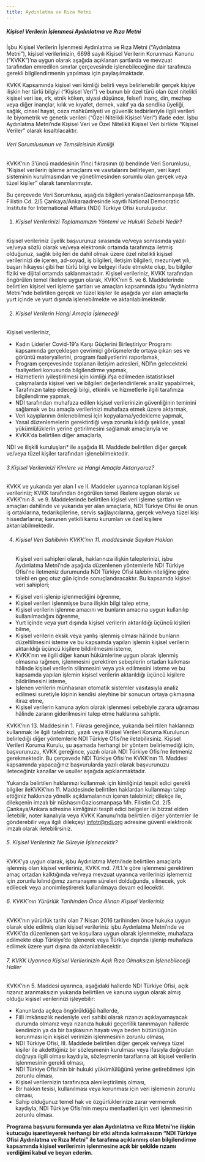 ```yaml
---
title: Aydınlatma ve Rıza Metni
---
```

##### Kişisel Verilerin İşlenmesi Aydınlatma ve Rıza Metni

İşbu Kişisel Verilerin İşlenmesi Aydınlatma ve Rıza Metni (“Aydınlatma Metni”), kişisel verilerinizin, 6698 sayılı Kişisel Verilerin Korunması Kanunu (“KVKK”)’na uygun olarak aşağıda açıklanan şartlarda ve mevzuat tarafından emredilen sınırlar çerçevesinde işlenebileceğine dair tarafınıza gerekli bilgilendirmenin yapılması için paylaşılmaktadır.

KVKK Kapsamında kişisel veri kimliği belirli veya belirlenebilir gerçek kişiye ilişkin her türlü bilgiyi (“Kişisel Veri”) ve bunun bir özel türü olan özel nitelikli kişisel veri ise, ırk, etnik köken, siyasi düşünce, felsefi inanç, din, mezhep veya diğer inançlar, kılık ve kıyafet, dernek, vakıf ya da sendika üyeliği, sağlık, cinsel hayat, ceza mahkûmiyeti ve güvenlik tedbirleriyle ilgili verileri ile biyometrik ve genetik verileri (“Özel Nitelikli Kişisel Veri”) ifade eder. İşbu Aydınlatma Metni’nde Kişisel Veri ve Özel Nitelikli Kişisel Veri birlikte “Kişisel Veriler” olarak kısaltılacaktır.

###### Veri Sorumlusunun ve Temsilcisinin Kimliği

KVKK’nın 3’üncü maddesinin 1’inci fıkrasının (ı) bendinde Veri Sorumlusu, “Kişisel verilerin işleme amaçlarını ve vasıtalarını belirleyen, veri kayıt sisteminin kurulmasından ve yönetilmesinden sorumlu olan gerçek veya tüzel kişiler” olarak tanımlanmıştır.

Bu çerçevede Veri Sorumlusu, aşağıda bilgileri yeralanGaziosmanpaşa Mh. Filistin Cd. 2/5 Çankaya/Ankaraadresinde kayıtlı National Democratic Institute for International Affairs (NDI) Türkiye Ofisi kuruluşudur.

1. ###### Kişisel Verilerinizi Toplamamızın Yöntemi ve Hukuki Sebebi Nedir?

Kişisel verileriniz üyelik başvurunuz sırasında ve/veya sonrasında yazılı ve/veya sözlü olarak ve/veya elektronik ortamda tarafımıza iletmiş olduğunuz, sağlık bilgileri de dahil olmak üzere özel nitelikli kişisel verilerinizi de içeren, ad-soyad, iş bilgileri, iletişim bilgileri, mezuniyet yılı, başarı hikayesi gibi her türlü bilgi ve belgeyi ifade etmekte olup, bu bilgiler fiziki ve dijital ortamda saklanmaktadır. Kişisel verileriniz, KVKK tarafından öngörülen temel ilkelere uygun olarak, KVKK’nın 5. ve 6. Maddelerinde belirtilen kişisel veri işleme şartları ve amaçları kapsamında işbu “Aydınlatma Metni”nde belirtilen gerçek ve tüzel kişiler ile aşağıda yer alan amaçlarla yurt içinde ve yurt dışında işlenebilmekte ve aktarılabilmektedir.

2. ###### Kişisel Verilerin Hangi Amaçla İşleneceği

Kişisel verileriniz,

* Kadın Liderler Covid-19’a Karşı Güçlerini Birleştiriyor Programı kapsamında gerçekleşen çevrimiçi görüşmelerde ortaya çıkan ses ve görüntü materyallerini, program faaliyetlerini raporlamak,
* Program çerçevesinde toplanan iletişim adresleri, NDI’ın gelecekteki faaliyetleri konusunda bilgilendirme yapmak,
* Hizmetlerin iyileştirilmesi için kimliği ifşa edilmeden istatistiksel çalışmalarda kişisel veri ve bilgileri değerlendirilerek analiz yapabilmek,
* Tarafınızın talep edeceği bilgi, etkinlik ve hizmetlerle ilgili tarafınıza bilgilendirme yapmak,
* NDI tarafından muhafaza edilen kişisel verilerinizin güvenliğinin teminini sağlamak ve bu amaçla verilerinizi muhafaza etmek üzere aktarmak,
* Veri kayıplarının önlenebilmesi için kopyalama/yedekleme yapmak,
* Yasal düzenlemelerin gerektirdiği veya zorunlu kıldığı şekilde, yasal yükümlülüklerin yerine getirilmesini sağlamak amaçlarıyla ve
* KVKK’da belirtilen diğer amaçlarla,

NDI ve ilişkili kuruluşları* ile aşağıda III. Maddede belirtilen diğer gerçek ve/veya tüzel kişiler tarafından işlenebilmektedir.

###### 3.Kişisel Verilerinizi Kimlere ve Hangi Amaçla Aktarıyoruz?

KVKK ve yukarıda yer alan I ve II. Maddeler uyarınca toplanan kişisel verileriniz; KVKK tarafından öngörülen temel ilkelere uygun olarak ve KVKK’nın 8. ve 9. Maddelerinde belirtilen kişisel veri işleme şartları ve amaçları dahilinde ve yukarıda yer alan amaçlarla, NDI Türkiye Ofisi ile onun iş ortaklarına, tedarikçilerine, servis sağlayıcılarına, gerçek ve/veya tüzel kişi hissedarlarına; kanunen yetkili kamu kurumları ve özel kişilere aktarılabilmektedir.

4. ###### Kişisel Veri Sahibinin KVKK’nın 11. maddesinde Sayılan Hakları

   Kişisel veri sahipleri olarak, haklarınıza ilişkin taleplerinizi, işbu Aydınlatma Metni’nde aşağıda düzenlenen yöntemlerle NDI Türkiye Ofisi’ne iletmeniz durumunda NDI Türkiye Ofisi talebin niteliğine göre talebi en geç otuz gün içinde sonuçlandıracaktır. Bu kapsamda kişisel veri sahipleri;

* Kişisel veri işlenip işlenmediğini öğrenme,
* Kişisel verileri işlenmişse buna ilişkin bilgi talep etme,
* Kişisel verilerin işlenme amacını ve bunların amacına uygun kullanılıp kullanılmadığını öğrenme,
* Yurt içinde veya yurt dışında kişisel verilerin aktarıldığı üçüncü kişileri bilme,
* Kişisel verilerin eksik veya yanlış işlenmiş olması hâlinde bunların düzeltilmesini isteme ve bu kapsamda yapılan işlemin kişisel verilerin aktarıldığı üçüncü kişilere bildirilmesini isteme,
* KVKK’nın ve ilgili diğer kanun hükümlerine uygun olarak işlenmiş olmasına rağmen, işlenmesini gerektiren sebeplerin ortadan kalkması hâlinde kişisel verilerin silinmesini veya yok edilmesini isteme ve bu kapsamda yapılan işlemin kişisel verilerin aktarıldığı üçüncü kişilere bildirilmesini isteme,
* İşlenen verilerin münhasıran otomatik sistemler vasıtasıyla analiz edilmesi suretiyle kişinin kendisi aleyhine bir sonucun ortaya çıkmasına itiraz etme,
* Kişisel verilerin kanuna aykırı olarak işlenmesi sebebiyle zarara uğraması hâlinde zararın giderilmesini talep etme haklarına sahiptir.

KVKK’nın 13. Maddesinin 1. Fıkrası gereğince, yukarıda belirtilen haklarınızı kullanmak ile ilgili talebinizi, yazılı veya Kişisel Verileri Koruma Kurulunun belirlediği diğer yöntemlerle NDI Türkiye Ofisi’ne iletebilirsiniz. Kişisel Verileri Koruma Kurulu, şu aşamada herhangi bir yöntem belirlemediği için, başvurunuzu, KVKK gereğince, yazılı olarak NDI Türkiye Ofisi’ne iletmeniz gerekmektedir. Bu çerçevede NDI Türkiye Ofisi’ne KVKK’nın 11. Maddesi kapsamında yapacağınız başvurularda yazılı olarak başvurunuzu ileteceğiniz kanallar ve usuller aşağıda açıklanmaktadır.

Yukarıda belirtilen haklarınızı kullanmak için kimliğinizi tespit edici gerekli bilgiler ileKVKK’nın 11. Maddesinde belirtilen haklardan kullanmayı talep ettiğiniz hakkınıza yönelik açıklamalarınızı içeren talebinizi; dilekçe ile, dilekçenin imzalı bir nüshasınıGaziosmanpaşa Mh. Filistin Cd. 2/5 Çankaya/Ankara adresine kimliğinizi tespit edici belgeler ile bizzat elden iletebilir, noter kanalıyla veya KVKK Kanunu’nda belirtilen diğer yöntemler ile gönderebilir veya ilgili dilekçeyi infotr@ndi.org adresine güvenli elektronik imzalı olarak iletebilirsiniz.

###### 5. Kişisel Verileriniz Ne Süreyle İşlenecektir?

KVKK’ya uygun olarak, işbu Aydınlatma Metni’nde belirtilen amaçlarla işlenmiş olan kişisel verileriniz, KVKK md. 7/f.1.’e göre işlenmesi gerektiren amaç ortadan kalktığında ve/veya mevzuat uyarınca verilerinizi işlememiz için zorunlu kılındığımız zamanaşımı süreleri dolduğunda, silinecek, yok edilecek veya anonimleştirerek kullanılmaya devam edilecektir.

###### 6. KVKK’nın Yürürlük Tarihinden Önce Alınan Kişisel Verileriniz

KVKK’nın yürürlük tarihi olan 7 Nisan 2016 tarihinden önce hukuka uygun olarak elde edilmiş olan kişisel verileriniz işbu Aydınlatma Metni’nde ve KVKK’da düzenlenen şart ve koşullara uygun olarak işlenmekte, muhafaza edilmekte olup Türkiye’de işlenerek veya Türkiye dışında işlenip muhafaza edilmek üzere yurt dışına da aktarılabilecektir.

###### 7. KVKK Uyarınca Kişisel Verilerinizin Açık Rıza Olmaksızın İşlenebileceği Haller

KVKK’nın 5. Maddesi uyarınca, aşağıdaki hallerde NDI Türkiye Ofisi, açık rızanız aranmaksızın yukarıda belirtilen ve kanuna uygun olarak almış olduğu kişisel verilerinizi işleyebilir:

* Kanunlarda açıkça öngörüldüğü hallerde,
* Fiili imkânsızlık nedeniyle veri sahibi olarak rızanızı açıklayamayacak durumda olmanız veya rızanıza hukuki geçerlilik tanınmayan hallerde kendinizin ya da bir başkasının hayatı veya beden bütünlüğünün korunması için kişisel verinizin işlenmesinin zorunlu olması,
* NDI Türkiye Ofisi, III. Maddede belirtilen diğer gerçek ve/veya tüzel kişiler ile akdettiğiniz bir sözleşmenin kurulması veya ifasıyla doğrudan doğruya ilgili olması kaydıyla, sözleşmenin taraflarına ait kişisel verilerin işlenmesinin gerekli olması,
* NDI Türkiye Ofisi’nin bir hukuki yükümlülüğünü yerine getirebilmesi için zorunlu olması,
* Kişisel verilernizin tarafınızca alenileştirilmiş olması,
* Bir hakkın tesisi, kullanılması veya korunması için veri işlemenin zorunlu olması,
* Sahip olduğunuz temel hak ve özgürlüklerinize zarar vermemek kaydıyla, NDI Türkiye Ofisi’nin meşru menfaatleri için veri işlenmesinin zorunlu olması.

**Programa başvuru formunda yer alan Aydınlatma ve Rıza Metni’ne ilişkin kutucuğu işaretleyerek herhangi bir etki altında kalmaksızın “NDI Türkiye Ofisi Aydınlatma ve Rıza Metni” ile tarafıma açıklanmış olan bilgilendirme kapsamında kişisel verilerimin işlenmesine açık bir şekilde rızamı verdiğimi kabul ve beyan ederim.**